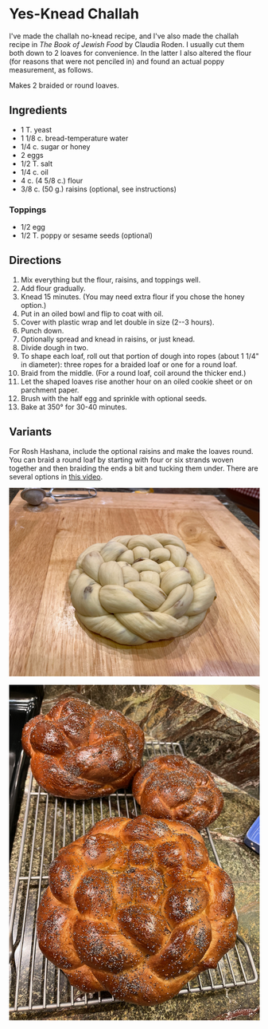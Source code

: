 # Yes-Knead Challah

I've made the challah no-knead recipe, and I've also made the challah recipe in *The Book of Jewish Food* by Claudia Roden.  I usually cut them both down to 2 loaves for convenience.  In the latter I also altered the flour (for reasons that were not penciled in) and found an actual poppy measurement, as follows.

Makes 2 braided or round loaves.

## Ingredients

* 1 T. yeast
* 1 1/8 c. bread-temperature water
* 1/4 c. sugar or honey
* 2 eggs
* 1/2 T. salt
* 1/4 c. oil
* 4 c. (4 5/8 c.) flour
* 3/8 c. (50 g.) raisins (optional, see instructions)

### Toppings

* 1/2 egg
* 1/2 T. poppy or sesame seeds (optional)

## Directions

1. Mix everything but the flour, raisins, and toppings well.
2. Add flour gradually.
3. Knead 15 minutes.  (You may need extra flour if you chose the honey option.)
4. Put in an oiled bowl and flip to coat with oil.
5. Cover with plastic wrap and let double in size (2--3 hours).
6. Punch down.
7. Optionally spread and knead in raisins, or just knead.
7. Divide dough in two.
7. To shape each loaf, roll out that portion of dough into ropes (about 1 1/4" in diameter):  three ropes for a braided loaf or one for a round loaf.
8. Braid from the middle.  (For a round loaf, coil around the thicker end.)
7. Let the shaped loaves rise another hour on an oiled cookie sheet or on parchment paper.
8. Brush with the half egg and sprinkle with optional seeds.
9. Bake at 350° for 30-40 minutes.

## Variants

For Rosh Hashana, include the optional raisins and make the loaves round.  You can braid a round loaf by starting with four or six strands woven together and then braiding the ends a bit and tucking them under.  There are several options in [this video](https://www.youtube.com/watch?v=R4HnpjdpUSg).

![woven](../images/challah_rh_woven.png)

![baked](../images/challah_rh.png)


